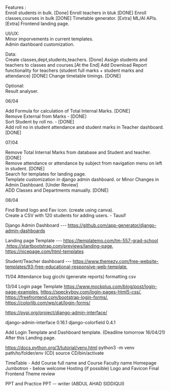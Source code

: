 Features :  
    Enroll students in bulk. [Done] 
    Enroll teachers in bluk [DONE]
    Enroll classes,courses in bulk [DONE]
    Timetable generator. [Extra]
    ML/AI APIs. [Extra]
    Frontend landing page. 

UI/UX:  
    Minor imporvements in current templates.  
    Admin dashboard customization.  

Data:  
    Create classes,dept,students,teachers. [Done]
    Assign students and teachers to classes and courses.[At the End]
    Add Download Report functionality for teachers (student full marks + student marks and attendance)  [DONE]
    Change timetable timings. [DONE]  
    

Optional:  
    Result analyser.  

06/04  

Add Formula for calculation of Total Internal Marks. [DONE]  
Remove External from Marks - [DONE]  
Sort Student by roll no. - [DONE]  
Add roll no in student attendance and student marks in Teacher dashboard. [DONE]  

07/04  

Remove Total Internal Marks from database and Student and teacher. [DONE]  
Remove attendance or attendance by subject from navigation menu on left in student. [DONE]  
Search for templates for landing page.  
Template customization in django admin dashboard. or Minor Changes in Admin Dashboard. [Under Review]  
ADD Classes and Departments manually. [DONE]  

08/04  

Find Brand logo and Fav icon. (create using canva).  
Create a CSV with 120 students for adding users. - Tausif  

Django Admin Dashboard --- https://github.com/app-generator/django-admin-dashboards  

Landing page Template --- https://templatemo.com/tm-557-grad-school ,https://startbootstrap.com/previews/landing-page, https://nicepage.com/html-templates

Student/Teacher dashboard --- https://www.themezy.com/free-website-templates/93-free-educational-responsive-web-template, 

11/04
Attendance bug gicchi (generate reports)
formatting csv 

13/04
Login page Template https://www.mockplus.com/blog/post/login-page-examples, https://speckyboy.com/login-pages-html5-css/, https://freefrontend.com/bootstrap-login-forms/, https://colorlib.com/wp/cat/login-forms/


https://pypi.org/project/django-admin-interface/

django-admin-interface 0.16.1
django-colorfield      0.4.1

Add Login Template and Dashboard template. (Deadline tomorrow 16/04/21)
After this Landing page.

https://docs.python.org/3/tutorial/venv.html
python3 -m venv path/to/folder/env (CD)
source CD/bin/activate


TimeTable - Add Course full name and Course Faculty name
Homepage Jumbotron - below welcome
Hosting (if possible)
Logo and Favicon
Final Frontend Theme review

PPT and Practice PPT -- writer (ABDUL AHAD SIDDIQUI)